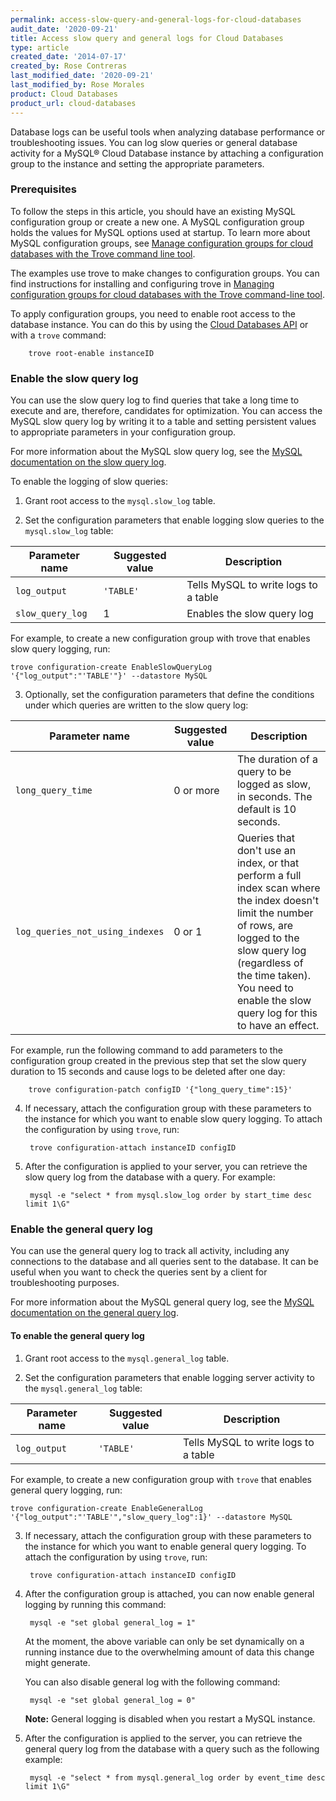 ```yaml
---
permalink: access-slow-query-and-general-logs-for-cloud-databases
audit_date: '2020-09-21'
title: Access slow query and general logs for Cloud Databases
type: article
created_date: '2014-07-17'
created_by: Rose Contreras
last_modified_date: '2020-09-21'
last_modified_by: Rose Morales
product: Cloud Databases
product_url: cloud-databases
---
```


Database logs can be useful tools when analyzing database performance or
troubleshooting issues. You can log slow queries or general database
activity for a MySQL&reg; Cloud Database instance by attaching a configuration group
to the instance and setting the appropriate parameters.

### Prerequisites

To follow the steps in this article, you should have an existing MySQL configuration
group or create a new one. A MySQL configuration group holds the values for
MySQL options used at startup. To learn more about MySQL configuration groups,
see [Manage configuration groups for cloud databases with the Trove command
line
tool](/support/how-to/managing-configuration-groups-for-cloud-databases-with-the-trove-command-line-tool).

The examples use trove to make changes to configuration groups. You can find instructions for
installing and configuring trove in [Managing configuration groups
for cloud databases with the Trove command-line
tool](/support/how-to/managing-configuration-groups-for-cloud-databases-with-the-trove-command-line-tool).

To apply configuration groups, you need to enable root access to the
database instance. You can do this by using the [Cloud Databases
API](https://docs.rackspace.com/docs/cloud-databases/v1/developer-guide/) or
with a `trove` command:

        trove root-enable instanceID

### Enable the slow query log

You can use the slow query log to find queries that take a long time to execute
and are, therefore, candidates for optimization. You can access the MySQL slow
query log by writing it to a table and setting persistent values to appropriate
parameters in your configuration group.

For more information about the MySQL slow query log, see the [MySQL
documentation on the slow query
log](https://dev.mysql.com/doc/refman/5.6/en/slow-query-log.html).

To enable the logging of slow queries:

1. Grant root access to the `mysql.slow_log` table.

2. Set the configuration parameters that enable logging slow queries to the
    `mysql.slow_log` table:

| Parameter name  | Suggested value | Description |
| --- | --- | --- |
| `log_output`    |   `'TABLE'`   |   Tells MySQL to write logs to a table |
| `slow_query_log`    |   1   |   Enables the slow query log |

For example, to create a new configuration group with trove that enables slow query logging, run:

    trove configuration-create EnableSlowQueryLog '{"log_output":"'TABLE'"}' --datastore MySQL

3. Optionally, set the configuration parameters that define the conditions under which queries are written to the slow query log: 

| Parameter name  | Suggested value | Description |
| --- | --- | --- |
| `long_query_time` | 0 or more | The duration of a query to be logged as slow, in seconds. The default is 10 seconds. |
| `log_queries_not_using_indexes` | 0 or 1 | Queries that don't use an index, or that perform a full index scan where the index doesn't limit the number of rows, are logged to the slow query log (regardless of the time taken). You need to enable the slow query log for this to have an effect. |

For example, run the following command to add parameters to the configuration group created in the previous
step that set the slow query duration to 15 seconds and cause logs to be deleted after one day:

        trove configuration-patch configID '{"long_query_time":15}'

4. If necessary, attach the configuration group with these parameters to the
    instance for which you want to enable slow query logging. To attach the
    configuration by using `trove`, run:

        trove configuration-attach instanceID configID

5. After the configuration is applied to your server, you can retrieve the slow
    query log from the database with a query. For example:

        mysql -e "select * from mysql.slow_log order by start_time desc limit 1\G"

### Enable the general query log

You can use the general query log to track all activity, including any
connections to the database and all queries sent to the database. It can be
useful when you want to check the queries sent by a client for
troubleshooting purposes.

For more information about the MySQL general query log, see the [MySQL
documentation on the general query
log](https://dev.mysql.com/doc/refman/5.6/en/query-log.html).

#### To enable the general query log

1. Grant root access to the `mysql.general_log` table.

2. Set the configuration parameters that enable logging server activity to the
    `mysql.general_log` table:

| Parameter name  | Suggested value | Description |
| --- | --- | --- |
| `log_output` | `'TABLE'` | Tells MySQL to write logs to a table |

For example, to create a new configuration group with `trove` that enables general query logging, run:

    trove configuration-create EnableGeneralLog '{"log_output":"'TABLE'","slow_query_log":1}' --datastore MySQL

3. If necessary, attach the configuration group with these parameters to the
    instance for which you want to enable general query logging. To attach the
    configuration by using `trove`, run:

        trove configuration-attach instanceID configID

4. After the configuration group is attached, you can now enable general logging
   by running this command:

        mysql -e "set global general_log = 1"

    At the moment, the above variable can only be set dynamically on a running
    instance due to the overwhelming amount of data this change might generate.

    You can also disable general log with the following command:

        mysql -e "set global general_log = 0"

	**Note:** General logging is disabled when you restart a MySQL instance.

5. After the configuration is applied to the server, you can retrieve the
    general query log from the database with a query such as the following example:

        mysql -e "select * from mysql.general_log order by event_time desc limit 1\G"
